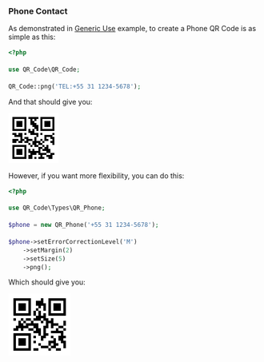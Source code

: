 ### Phone Contact

As demonstrated in [Generic Use](../generic-use) example, to create a Phone QR Code is as simple as this:

```php
<?php

use QR_Code\QR_Code;

QR_Code::png('TEL:+55 31 1234-5678');
```

And that should give you:

![Raster QR Phone Contact](../../assets/images/phone.png)

However, if you want more flexibility, you can do this:

```php
<?php

use QR_Code\Types\QR_Phone;

$phone = new QR_Phone('+55 31 1234-5678');

$phone->setErrorCorrectionLevel('M')
    ->setMargin(2)
    ->setSize(5)
    ->png();
```

Which should give you:

![Phone Contact QR Code](../../assets/images/phone-ecc-m.png)